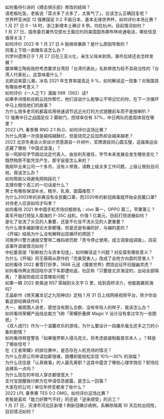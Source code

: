 如何看待引进的《搏击俱乐部》修改的结局？  
请老板吃饭，老板说「菜点多了点多了，太客气了」，应该怎么正确回复呢？  
世界杯亚洲区 12 强赛国足 0:2 不敌日本，基本无缘世界杯，如何评价本场比赛？  
1 月 27 日 0 - 14 时，浙江新增本土确诊 8 例，均在杭州，目前情况如何？  
1 月 27 日，国务委员兼外交部长王毅应约同美国国务卿布林肯通电话，哪些信息值得关注？  
如何评价 2022 年 1 月 27 日 A 股继续暴跌？是什么原因导致的？  
同事上下班一直蹭车该怎么办？  
刘学州遗体已于 1 月 27 日在三亚火化，亲生父母未到场，事件后续还会怎样发展？  
媒体曝立陶宛政府考虑要求台湾将「台湾代表处」名称修改为较不具政治性的「台湾人代表处」，这意味着什么？  
北欧迎来婴儿潮，冰岛 2021 年生育率提高近 9 %，如何解读这一现象？对我国具有哪些参考意义？  
如何评价《一人之下》漫画 598（562）话?  
如果李诗情和肖鹤云找你帮忙，他们该说什么能够让不带记忆的你，在下一次循环中马上相信他们的故事？  
为什么很多老司机都喜欢用快速调节远近光灯的方式提醒前车而不是按喇叭？  
12 强赛中日之战国足仅 2 脚射门，控球率仅有 37%，中日两队的差距体现在哪里？  
2022 LPL 春季赛 RNG 2:1 BLG，如何评价这场比赛？  
为什么肉第一次烧是越炖越酥烂，但是烧完之后加热却会越来越老？  
2022 北京冬奥会火炬设计灵感源自一片树叶，奖牌源自同心圆玉璧，这届奥运会还藏了哪些「中国式浪漫」？  
张一鸣卸任字节跳动法定代表人，由张利东接任，字节未来发展会发生哪些变化？  
既然物质不能凭空产生，那宇宙是怎么来的？  
我刚毕业来公司一个多月，没有人带我，请教上级太多工作问题，上级让我别总问他，我该怎么办？  
如何帮助父母避免网购踩坑？  
支撑你整个高三的一句话是什么？  
男士有哪些保湿补水，精华、乳液、面霜推荐？  
为什么2003年的非典没有全民戴口罩，而2020年的新冠病毒就开始全民戴口罩?  
对待老人应该如何才叫孝？  
如何看待 2021 年中国手机市场份额排名：vivo 第一，OPPO 第二，苹果第三？  
美军开始打捞坠入南海的 F-35C 战机，价值 1 亿美元，目前打捞进展如何？  
是化了妆洗了头见的人重要，还是不化妆不洗头见的人更重要？  
为什么很多编剧理论大家都懂，但是还是有编的好，与编的差的？  
《开端》结局为什么没有解释出现循环的原因？  
河南伊川警方通报交警带二维码收罚款「责令停止使用，成立调查组调查」，目前该事件调查情况如何？  
中纪委首提「斩断权力与资本勾连」，如何解读这个问题？对反腐有哪些意义？  
为什么《开端》将王萌萌从原作的「完美受害人」改成了会抢方向盘的受害人？  
如何看待 2022 暴雪打折季，1688 元送《魔兽世界》燃烧远征怀旧服幽灵虎？  
如何看待两女孩回哈尔滨下车即遭劝返，社区称「只要是北京海淀的，出站全部隔离」？基层防疫应注意哪些问题？  
如果一辆 2022 款奥迪 RS7 穿越到头文字 D 里，给到高桥凉介，他能跑赢拓海吗?  
王晶新作《倚天屠龙记之九阳神功》定档 1 月 31 日上线网络视频平台，除夕你会看这部经典续作吗？  
大一，被周围人说老，感觉没有那么合群，没有年轻人的样子，我该怎么办？  
如何看待荣耀产品线总裁方飞称「荣耀折叠屏 Magic V 设计没有拿过华为一张图纸」？  
《双人成行》作为一个温馨欢乐的游戏，为什么要设计一段屠杀毫无还手之力的小象的剧情？  
如何看待拜登警告「如果俄罗斯入侵乌克兰，将考虑直接制裁普京本人 」？释放了哪些信号？  
在《王者荣耀》的排位赛中，是否存在人机充场的情况？  
为什么在原公司申请加薪很难，跳槽却能轻松实现 10%—30% 的涨幅？  
为什么往往是「认真做事」的人最先离职？这其中蕴含了哪些心理学效应？职场应该佛系一点吗？  
为什么现在的年轻人穿衣都很宽大？  
支付宝提醒我付款方在申请信息披露，是怎么一回事？  
大家在的公司 / 单位年终奖都发了些什么？  
2022 LPL 春季赛 TES 0:2 OMG，如何评价这场比赛？  
老板是喜欢「能力好脾气不好」的还是「逆来顺受」的员工？  
1 月 27 日，天津市河北区新增 1 例新冠确诊病例，系解除隔离 10 天后检出阳性，目前情况如何？  
